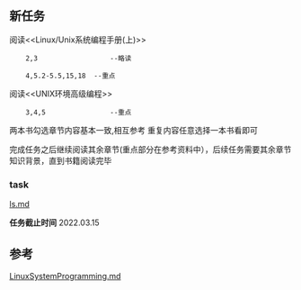  
## 新任务


  阅读<<Linux/Unix系统编程手册(上)>>

        2,3                  --略读

        4,5.2-5.5,15,18  --重点
        
  阅读<<UNIX环境高级编程>>
  
        3,4,5                --重点
        
  两本书勾选章节内容基本一致,相互参考
  重复内容任意选择一本书看即可
  
  
  完成任务之后继续阅读其余章节(重点部分在参考资料中），后续任务需要其余章节知识背景，直到书籍阅读完毕
  
### task
   [ls.md](../project/ls.md)
  
  **任务截止时间**
     2022.03.15
  
## 参考
  [LinuxSystemProgramming.md](../LinuxSystemProgramming.md)
  
